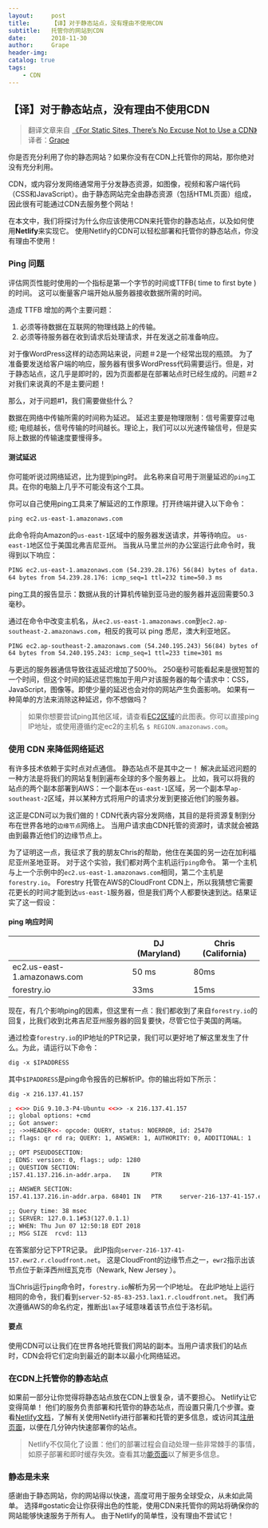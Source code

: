 ```yaml
---
layout:     post
title:      【译】对于静态站点，没有理由不使用CDN
subtitle:   托管你的网站到CDN
date:       2018-11-30
author:     Grape
header-img: 
catalog: true
tags:
    - CDN
---
```


## 【译】对于静态站点，没有理由不使用CDN

> 翻译文章来自 [《For Static Sites, There’s No Excuse Not to Use a CDN》](https://forestry.io/blog/for-static-sites-theres-no-excuse-not-to-use-a-cdn/#the-future-is-static)<br/>
> 译者：[Grape](https://github.com/WGrape)

你是否充分利用了你的静态网站？如果你没有在CDN上托管你的网站，那你绝对没有充分利用。

CDN，或内容分发网络通常用于分发静态资源，如图像，视频和客户端代码（CSS和JavaScript）。由于静态网站完全由静态资源（包括HTML页面）组成，因此很有可能通过CDN去服务整个网站！

在本文中，我们将探讨为什么你应该使用CDN来托管你的静态站点，以及如何使用**Netlify**来实现它。 使用Netlify的CDN可以轻松部署和托管你的静态站点，你没有理由不使用！

### Ping 问题

评估网页性能时使用的一个指标是第一个字节的时间或TTFB( time to first byte )的时间。 这可以衡量客户端开始从服务器接收数据所需的时间。

造成 TTFB 增加的两个主要问题：

1. 必须等待数据在互联网的物理线路上的传输。 
2. 必须等待服务器在收到请求后处理请求，并在发送之前准备响应。

对于像WordPress这样的动态网站来说，问题＃2是一个经常出现的瓶颈。 为了准备要发送给客户端的响应，服务器有很多WordPress代码需要运行。但是，对于静态站点，这几乎是即时的，因为页面都是在部署站点时已经生成的。问题＃2对我们来说真的不是主要问题！

那么，对于问题#1，我们需要做些什么？

数据在网络中传输所需的时间称为延迟。 延迟主要是物理限制：信号需要穿过电缆; 电缆越长，信号传输的时间越长。理论上，我们可以以光速传输信号，但是实际上数据的传输速度要慢得多。

#### 测试延迟

你可能听说过网络延迟，比为提到ping时。 此名称来自可用于测量延迟的```ping```工具。在你的电脑上几乎不可能没有这个工具。

你可以自己使用ping工具来了解延迟的工作原理。打开终端并键入以下命令：

```html
ping ec2.us-east-1.amazonaws.com
```

此命令将向Amazon的```us-east-1```区域中的服务器发送请求，并等待响应。 ```us-east-1```地区位于美国北弗吉尼亚州。 当我从马里兰州的办公室运行此命令时，我得到以下响应：

```html
PING ec2.us-east-1.amazonaws.com (54.239.28.176) 56(84) bytes of data. 
64 bytes from 54.239.28.176: icmp_seq=1 ttl=232 time=50.3 ms
```
ping工具的报告显示：数据从我的计算机传输到亚马逊的服务器并返回需要50.3毫秒。

通过在命令中改变主机名，从```ec2.us-east-1.amazonaws.com```到```ec2.ap-southeast-2.amazonaws.com```，相反的我可以 ping 悉尼，澳大利亚地区。

```html
PING ec2.ap-southeast-2.amazonaws.com (54.240.195.243) 56(84) bytes of data. 
64 bytes from 54.240.195.243: icmp_seq=1 ttl=233 time=301 ms
```

与更远的服务器通信导致往返延迟增加了500％。 250毫秒可能看起来是很短暂的一个时间，但这个时间的延迟惩罚施加于用户对该服务器的每个请求中：CSS，JavaScript，图像等。即使少量的延迟也会对你的网站产生负面影响。 如果有一种简单的方法来消除这种延迟，你不想做吗？

> 如果你想要尝试ping其他区域，请查看[EC2区域](http://ec2-reachability.amazonaws.com/)的此图表。你可以直接ping IP地址，或使用遵循约定ec2的主机名 ```$ REGION.amazonaws.com```。

### 使用 CDN 来降低网络延迟

有许多技术依赖于实时点对点通信。 静态站点不是其中之一！ 解决此延迟问题的一种方法是将我们的网站复制到遍布全球的多个服务器上。 比如，我可以将我的站点的两个副本部署到AWS：一个副本在```us-east-1```区域，另一个副本早```ap-southeast-2```区域，并以某种方式将用户的请求分发到更接近他们的服务器。

这正是CDN可以为我们做的！CDN代表内容分发网络，其目的是将资源复制到分布在世界各地的```边缘节点```网络上。 当用户请求由CDN托管的资源时，请求就会被路由到最靠近他们的边缘节点上。

为了证明这一点，我征求了我的朋友Chris的帮助，他住在美国的另一边在加利福尼亚州圣地亚哥。 对于这个实验，我们都对两个主机运行```ping```命令。 第一个主机与上一个示例中的```ec2.us-east-1.amazonaws.com```相同，第二个主机是```forestry.io```。 Forestry 托管在AWS的CloudFront CDN上，所以我猜想它需要花更长的时间才能到达```us-east-1```服务器，但是我们两个人都要快速到达。结果证实了这一假设：

#### ping 响应时间

|  | DJ (Maryland)	| Chris (California) |
| --- | --- | --- |
| ec2.us-east-1.amazonaws.com	 | 50 ms | 80ms |
| forestry.io	 | 33ms | 15ms  |

现在，有几个影响ping的因素，但这里有一点：我们都收到了来自```forestry.io```的回复，比我们收到北弗吉尼亚州服务器的回复要快，尽管它位于美国的两端。

通过检查```forestry.io```的IP地址的PTR记录，我们可以更好地了解这里发生了什么。为此，请运行以下命令：

```html
dig -x $IPADDRESS
```

其中```$IPADDRESS```是ping命令报告的已解析IP。你的输出将如下所示：

```html
dig -x 216.137.41.157 

; <<>> DiG 9.10.3-P4-Ubuntu <<>> -x 216.137.41.157 
;; global options: +cmd 
;; Got answer: 
;; ->>HEADER<<- opcode: QUERY, status: NOERROR, id: 25470 
;; flags: qr rd ra; QUERY: 1, ANSWER: 1, AUTHORITY: 0, ADDITIONAL: 1 

;; OPT PSEUDOSECTION: 
; EDNS: version: 0, flags:; udp: 1280 
;; QUESTION SECTION: 
;157.41.137.216.in-addr.arpa.   IN      PTR 

;; ANSWER SECTION: 
157.41.137.216.in-addr.arpa. 68401 IN   PTR     server-216-137-41-157.ewr2.r.cloudfront.net. 

;; Query time: 38 msec 
;; SERVER: 127.0.1.1#53(127.0.1.1) 
;; WHEN: Thu Jun 07 12:50:18 EDT 2018 
;; MSG SIZE  rcvd: 113
```

在答案部分记下PTR记录。 此IP指向```server-216-137-41-157.ewr2.r.cloudfront.net```。 这是CloudFront的边缘节点之一，```ewr2```指示出该节点位于新泽西州纽瓦克市（Newark, New Jersey ）。

当Chris运行```ping```命令时，```forestry.io```解析为另一个IP地址。 在此IP地址上运行相同的命令，我们看到```server-52-85-83-253.lax1.r.cloudfront.net```。 我们再次遵循AWS的命名约定，推断出```lax```子域意味着该节点位于洛杉矶。

#### 要点
使用CDN可以让我们在世界各地托管我们网站的副本。当用户请求我们的站点时，CDN会将它们定向到最近的副本以最小化网络延迟。

### 在CDN上托管你的静态站点

如果前一部分让你觉得将静态站点放在CDN上很复杂，请不要担心。 Netlify让它变得简单！ 他们的服务负责部署和托管你的静态站点，而设置只需几个步骤。查看[Netlify文档](https://www.netlify.com/docs/welcome/#continuous-deployment)，了解有关使用Netlify进行部署和托管的更多信息，或访问其[注册页面](https://app.netlify.com/signup)，以便在几分钟内快速部署你的站点。

> Netlify不仅简化了设置：他们的部署过程会自动处理一些非常棘手的事情，如原子部署和即时缓存失效。查看其功[能页面](https://www.netlify.com/features/)以了解更多信息。

### 静态是未来

感谢由于静态网站，你的网站得以快速，高度可用于服务全球受众，从未如此简单。 选择#gostatic会让你获得出色的性能，使用CDN来托管你的网站将确保你的网站能够快速服务于所有人。 由于Netlify的简单性，没有理由不尝试它！

